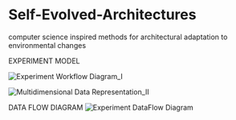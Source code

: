 # Self-Evolved-Architectures
computer science inspired methods for architectural adaptation to environmental changes

EXPERIMENT MODEL

![Experiment Workflow Diagram_I](https://user-images.githubusercontent.com/34107769/192790139-87d316ef-85d1-4127-9b56-4b7362331bca.png)

![Multidimensional Data Representation_II](https://user-images.githubusercontent.com/34107769/192790069-32985ace-7fe5-4665-8100-40716a4524ab.png)

DATA FLOW DIAGRAM
![Experiment DataFlow Diagram](https://user-images.githubusercontent.com/34107769/192790912-67a31d27-94e1-4a1a-9756-8309cf69ef2f.png)
